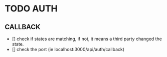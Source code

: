 # TODO AUTH

## CALLBACK
- [] check if states are matching, if not, it means a third party changed the state.
- [] check the port (ie localhost:3000/api/auth/callback)

